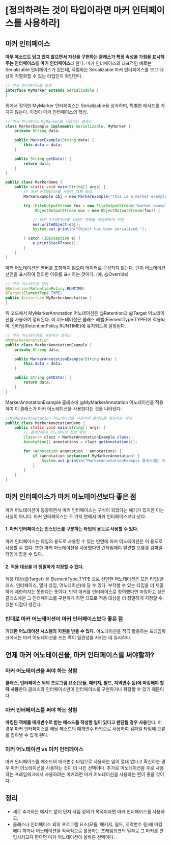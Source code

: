 # [정의하려는 것이 타입이라면 마커 인터페이스를 사용하라]

## 마커 인터페이스
**아무 메소드도 담고 있지 않으면서 자신을 구현하는 클래스가 특정 속성을 가짐을 표시해주는 인터페이스**를 **마커 인터페이스**라 한다. 마커 인터페이스의 대표적인 예로는 Serializable 인터페이스가 있는데, 직렬화는 Serializable 마커 인터페이스를 보고 대상이 직렬화할 수 있는 타입인지 확인한다.  

```JAVA
// 마커 인터페이스를 정의
interface MyMarker extends Serializable {
}
```
위에서 정의한 MyMarker 인터페이스는 Serializable을 상속하며, 특별한 메서드를 가지지 않는다. 이것이 마커 인터페이스의 핵심.  

```JAVA
// 마커 인터페이스 MyMarker를 사용하는 클래스
class MarkerExample implements Serializable, MyMarker {
    private String data;

    public MarkerExample(String data) {
        this.data = data;
    }

    public String getData() {
        return data;
    }
}

public class MarkerDemo {
    public static void main(String[] args) {
        // 마커 인터페이스를 사용한 객체 생성
        MarkerExample obj = new MarkerExample("This is a marker example");

        try (FileOutputStream fos = new FileOutputStream("marker_example.ser");
             ObjectOutputStream oos = new ObjectOutputStream(fos)) {

            // 마커 인터페이스를 사용한 객체를 직렬화하여 저장
            oos.writeObject(obj);
            System.out.println("Object has been serialized.");

        } catch (IOException e) {
            e.printStackTrace();
        }
    }
}
```

마커 어노테이션은 멤버를 포함하지 않으며 데이터로 구성되지 않는다. 단지 어노테이션 선언을 표시하여 정의한 이유를 표시하는 것이다. (예, @Override) 
```JAVA
// 마커 어노테이션 정의
@Retention(RetentionPolicy.RUNTIME)
@Target(ElementType.TYPE)
public @interface MyMarkerAnnotation {
}
```
위 코드에서 MyMarkerAnnotation 어노테이션은 @Retention과 @Target 어노테이션을 사용하여 정의된다. 이 어노테이션은 클래스 레벨(ElementType.TYPE)에 적용되며, 런타임(RetentionPolicy.RUNTIME)에 유지되도록 설정된다.

```JAVA
// 마커 어노테이션을 사용하는 클래스
@MyMarkerAnnotation
public class MarkerAnnotationExample {
    private String data;

    public MarkerAnnotationExample(String data) {
        this.data = data;
    }

    public String getData() {
        return data;
    }
}
```
MarkerAnnotationExample 클래스에 @MyMarkerAnnotation 어노테이션을 적용하여 이 클래스가 마커 어노테이션을 사용한다는 것을 나타낸다.

```JAVA
//MyMarkerAnnotation 어노테이션을 사용하여 클래스를 확인하는 예제
public class MarkerAnnotationDemo {
    public static void main(String[] args) {
        // 클래스에서 어노테이션 정보 확인
        Class<?> clazz = MarkerAnnotationExample.class;
        Annotation[] annotations = clazz.getAnnotations();

        for (Annotation annotation : annotations) {
            if (annotation instanceof MyMarkerAnnotation) {
                System.out.println("MarkerAnnotationExample 클래스에는 마커 어노테이션이 적용되어 있습니다.");
            }
        }
    }
}
```

## 마커 인터페이스가 마커 어노테이션보다 좋은 점
마커 어노테이션이 등장하면서 마커 인터페이스는 구식이 되었다는 얘기가 있지만 이는 사실이 아니다. 마커 인터페이스는 두 가지 면에서 마커 인터페이스보다 낫다.

#### 1. 마커 인터페이스는 인스턴스를 구분하는 타입의 용도로 사용할 수 있다.
마커 인터페이스는 타입의 용도로 사용할 수 있는 반면에 마커 어노테이션은 이 용도로 사용할 수 없다. 또한 마커 어노테이션을 사용했다면 런타임에야 발견할 오류를 컴파일 타임에 잡을 수 있다.  

#### 2. 적용 대상을 더 정밀하게 지정할 수 있다.
적용 대상(@Target) 을 ElementType.TYPE 으로 선언한 어노테이션은 모든 타입(클래스, 인터페이스, 열거 타입, 어노테이션)에 달 수 있다. 부착할 수 있는 타입을 더 세밀하게 제한하지는 못한다는 뜻이다. 만약 마커를 인터페이스로 정의했다면 마킹하고 싶은 클래스에만 그 인터페이스를 구현하게 하면 되므로 적용 대상을 더 정밀하게 지정할 수 있는 이점이 생긴다.

### 반대로 마커 어노테이션이 마커 인터페이스보다 좋은 점
**거대한 어노테이션 시스템의 지원을 받을 수 있다.**
어노테이션을 적극 활용하는 프레임워크에서는 마커 어노테이션을 쓰는 쪽이 일관성을 지키는 데 유리하다.

## 언제 마커 어노테이션을, 마커 인터페이스를 써야할까?

### 마커 어노테이션을 써야 하는 상황
**클래스, 인터페이스 외의 프로그램 요소(모듈, 패키지, 필드, 지역변수 등)에 마킹해야 할 때 사용**한다.클래스와 인터페이스만이 인터페이스를 구현하거나 확장할 수 있기 때문이다.  

### 마커 인터페이스를 써야 하는 상황
**마킹된 객체를 매개변수로 받는 메소드를 작성할 일이 있다고 판단될 경우 사용**한다. 이 경우 마커 인터페이스를 해당 메소드의 매개변수 타입으로 사용하여 컴파일 타임에 오류를 잡아낼 수 있게 된다.

### 마커 어노테이션 vs 마커 인터페이스
마커 인터페이스를 메소드의 매개변수 타입으로 사용하는 일이 절대 없다고 확신하는 경우 마커 어노테이션을 사용하는 것이 더 나은 선택이다. 추가로 어노테이션을 주로 사용하는 프레임워크에서 사용하려는 마커라면 마커 어노테이션을 사용하는 편이 좋을 것이다.  

## 정리
* 새로 추가하는 메서드 없이 단지 타입 정의가 목적이라면 마커 인터페이스를 사용하고, 
* 클래스나 인터페이스 외의 프로그램 요소(모듈, 패키지, 필드, 지역변수 등)에 마킹해야 하거나 어노테이션을 적극적으로 활용하는 프레임워크의 일부로 그 마커를 편입시키고자 한다면 마커 어노테이션이 올바른 선택이다.